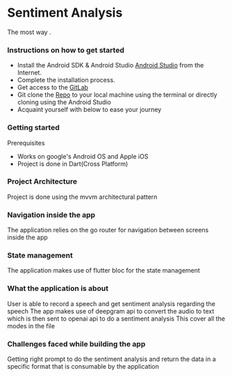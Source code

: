 # Sentiment Analysis

The most way .

### Instructions on how to get started
- Install the Android SDK & Android Studio [Android Studio](https://developer.android.com/studio)
  from the Internet.
- Complete the installation process.
- Get access to the [GitLab](https://gitlab.com/jammbel/tripster)
- Git clone the [Repo](https://gitlab.com/jammbel/tripster) to your local machine using the terminal or directly cloning using the Android Studio
- Acquaint yourself with below to ease your journey

### Getting started

Prerequisites

- Works on google's Android OS and Apple iOS
- Project is done in Dart(Cross Platform)

### Project Architecture

Project is done using the mvvm architectural pattern

### Navigation inside the app
The application relies on the go router for navigation between screens inside the app

### State management 
The application makes use of flutter bloc for the state management 

### What the application is about
User is able to record a speech and get sentiment analysis regarding the speech
The app makes use of deepgram api to convert the audio to text which is then sent to openai api to do a sentiment analysis 
This cover all the modes in the file 

### Challenges faced while building the app
Getting right prompt to do the sentiment analysis and return the data in a specific format that is consumable by the application 